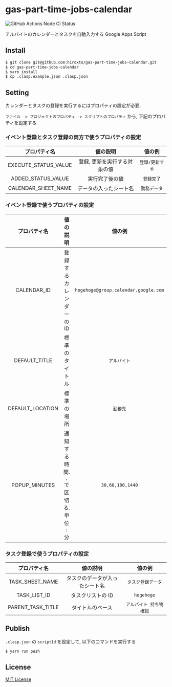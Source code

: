 # gas-part-time-jobs-calendar

![GitHub Actions Node CI Status](https://github.com/hiroxto/gas-part-time-jobs-calendar/workflows/Node%20CI/badge.svg)

アルバイトのカレンダーとタスクを自動入力する Google Apps Script

## Install

```sh
$ git clone git@github.com:hiroxto/gas-part-time-jobs-calendar.git
$ cd gas-part-time-jobs-calendar
$ yarn install
$ cp .clasp.example.json .clasp.json
```

## Setting

カレンダーとタスクの登録を実行するにはプロパティの設定が必要.

`ファイル -> プロジェクトのプロパティ -> スクリプトのプロパティ` から, 下記のプロパティを設定する.

### イベント登録とタスク登録の両方で使うプロパティの設定

|プロパティ名|値の説明|値の例|
|:---:|:---:|:---:|
|EXECUTE_STATUS_VALUE|登録, 更新を実行する対象の値|`登録/更新する`|
|ADDED_STATUS_VALUE|実行完了後の値|`登録完了`|
|CALENDAR_SHEET_NAME|データの入ったシート名|`勤務データ`|

### イベント登録で使うプロパティの設定

|プロパティ名|値の説明|値の例|
|:---:|:---:|:---:|
|CALENDAR_ID|登録するカレンダーのID|`hogehoge@group.calendar.google.com`|
|DEFAULT_TITLE|標準のタイトル|`アルバイト`|
|DEFAULT_LOCATION|標準の場所|`勤務先`|
|POPUP_MINUTES|通知する時間. `,` で区切る. 単位 : 分|`30,60,180,1440`|

### タスク登録で使うプロパティの設定

|プロパティ名|値の説明|値の例|
|:---:|:---:|:---:|
|TASK_SHEET_NAME|タスクのデータが入ったシート名|`タスク登録データ`|
|TASK_LIST_ID|タスクリストの ID|`hogehoge`|
|PARENT_TASK_TITLE|タイトルのベース|`アルバイト 持ち物確認`|

## Publish

`.clasp.json` の `scriptId` を設定して, 以下のコマンドを実行する

```sh
$ yarn run push
```

## License

[MIT License](https://github.com/hiroxto/gas-part-time-jobs-calendar/blob/master/LICENSE "MIT License")
